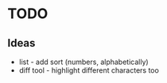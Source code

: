 # TODO

## Ideas

- list - add sort (numbers, alphabetically)
- diff tool - highlight different characters too